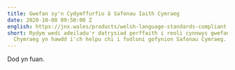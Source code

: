 ```yaml
---
title: Gwefan sy'n Cydymffurfio â Safonau Iaith Cymraeg
date: 2020-10-08 09:50:00 Z
english: https://jnx.wales/products/welsh-language-standards-compliant-website.html
short: Rydym wedi adeiladu'r datrysiad perffaith i reoli cynnwys gwefan Saesneg a
  Chymraeg yn hawdd i'ch helpu chi i fodloni gofynion Safonau Cymraeg.
---
```


Dod yn fuan.